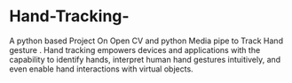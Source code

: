 # Hand-Tracking-
A python based Project On Open CV and python Media pipe to Track Hand gesture . Hand tracking empowers devices and applications with the capability to identify hands, interpret human hand gestures intuitively, and even enable hand interactions with virtual objects.

